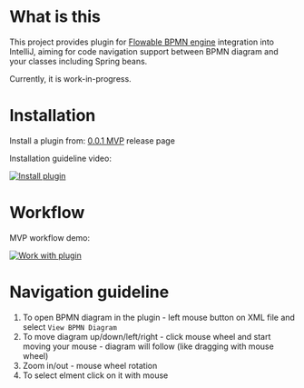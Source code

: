 # What is this

This project provides plugin for [Flowable BPMN engine](https://github.com/flowable/flowable-engine) integration into IntelliJ,
aiming for code navigation support between BPMN diagram and your classes including Spring beans.

Currently, it is work-in-progress.

# Installation

Install a plugin from:
[0.0.1 MVP](https://github.com/valb3r/flowable-bpmn-intellij-plugin/releases/tag/0.0.1-alpha) release page

Installation guideline video:

[![Install plugin](https://img.youtube.com/vi/tfSAEMSIrqA/0.jpg)](https://www.youtube.com/watch?v=tfSAEMSIrqA)


# Workflow

MVP workflow demo:

[![Work with plugin](https://img.youtube.com/vi/9DkhMtDXf44/0.jpg)](https://www.youtube.com/watch?v=9DkhMtDXf44)


# Navigation guideline

1. To open BPMN diagram in the plugin - left mouse button on XML file and select `View BPMN Diagram`
1. To move diagram up/down/left/right - click mouse wheel and start moving your mouse - diagram will follow 
(like dragging with mouse wheel)
1. Zoom in/out - mouse wheel rotation
1. To select elment click on it with mouse
